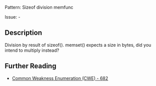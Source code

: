 Pattern: Sizeof division memfunc

Issue: -

## Description

Division by result of sizeof(). memset() expects a size in bytes, did you intend to multiply instead?

## Further Reading

* [Common Weakness Enumeration (CWE) - 682](https://cwe.mitre.org/data/definitions/682.html)